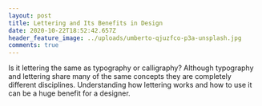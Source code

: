```yaml
---
layout: post
title: Lettering and Its Benefits in Design
date: 2020-10-22T18:52:42.657Z
header_feature_image: ../uploads/umberto-qjuzfco-p3a-unsplash.jpg
comments: true
---
```

Is it lettering the same as typography or calligraphy? Although typography and lettering share many of the same concepts they are completely different disciplines. Understanding how lettering works and how to use it can be a huge benefit for a designer.